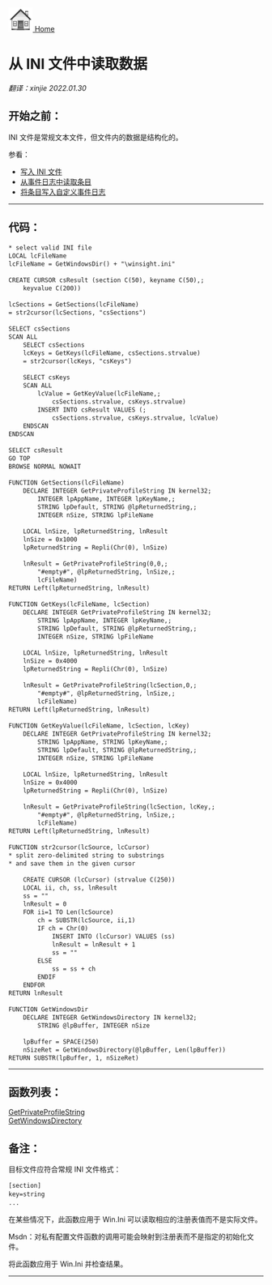 [<img src="../images/home.png"> Home ](https://github.com/VFPX/Win32API)  

# 从 INI 文件中读取数据

_翻译：xinjie  2022.01.30_

## 开始之前：
INI 文件是常规文本文件，但文件内的数据是结构化的。

参看：

* [写入 INI 文件](sample_137.md)  
* [从事件日志中读取条目](sample_524.md)  
* [将条目写入自定义事件日志](sample_564.md)  
  
***  


## 代码：
```foxpro  
* select valid INI file
LOCAL lcFileName
lcFileName = GetWindowsDir() + "\winsight.ini"

CREATE CURSOR csResult (section C(50), keyname C(50),;
	keyvalue C(200))

lcSections = GetSections(lcFileName)
= str2cursor(lcSections, "csSections")

SELECT csSections
SCAN ALL
	SELECT csSections
	lcKeys = GetKeys(lcFileName, csSections.strvalue)
	= str2cursor(lcKeys, "csKeys")
	
	SELECT csKeys
	SCAN ALL
		lcValue = GetKeyValue(lcFileName,;
			csSections.strvalue, csKeys.strvalue)
		INSERT INTO csResult VALUES (;
			csSections.strvalue, csKeys.strvalue, lcValue)
	ENDSCAN
ENDSCAN

SELECT csResult
GO TOP
BROWSE NORMAL NOWAIT

FUNCTION GetSections(lcFileName)
	DECLARE INTEGER GetPrivateProfileString IN kernel32;
		INTEGER lpAppName, INTEGER lpKeyName,;
		STRING lpDefault, STRING @lpReturnedString,;
		INTEGER nSize, STRING lpFileName

	LOCAL lnSize, lpReturnedString, lnResult
	lnSize = 0x1000
	lpReturnedString = Repli(Chr(0), lnSize)
	
	lnResult = GetPrivateProfileString(0,0,;
		"#empty#", @lpReturnedString, lnSize,;
		lcFileName)
RETURN Left(lpReturnedString, lnResult)

FUNCTION GetKeys(lcFileName, lcSection)
	DECLARE INTEGER GetPrivateProfileString IN kernel32;
		STRING lpAppName, INTEGER lpKeyName,;
		STRING lpDefault, STRING @lpReturnedString,;
		INTEGER nSize, STRING lpFileName

	LOCAL lnSize, lpReturnedString, lnResult
	lnSize = 0x4000
	lpReturnedString = Repli(Chr(0), lnSize)
	
	lnResult = GetPrivateProfileString(lcSection,0,;
		"#empty#", @lpReturnedString, lnSize,;
		lcFileName)
RETURN Left(lpReturnedString, lnResult)

FUNCTION GetKeyValue(lcFileName, lcSection, lcKey)
	DECLARE INTEGER GetPrivateProfileString IN kernel32;
		STRING lpAppName, STRING lpKeyName,;
		STRING lpDefault, STRING @lpReturnedString,;
		INTEGER nSize, STRING lpFileName

	LOCAL lnSize, lpReturnedString, lnResult
	lnSize = 0x4000
	lpReturnedString = Repli(Chr(0), lnSize)
	
	lnResult = GetPrivateProfileString(lcSection, lcKey,;
		"#empty#", @lpReturnedString, lnSize,;
		lcFileName)
RETURN Left(lpReturnedString, lnResult)

FUNCTION str2cursor(lcSource, lcCursor)
* split zero-delimited string to substrings
* and save them in the given cursor

	CREATE CURSOR (lcCursor) (strvalue C(250))
	LOCAL ii, ch, ss, lnResult
	ss = ""
	lnResult = 0
	FOR ii=1 TO Len(lcSource)
		ch = SUBSTR(lcSource, ii,1)
		IF ch = Chr(0)
			INSERT INTO (lcCursor) VALUES (ss)
			lnResult = lnResult + 1
			ss = ""
		ELSE
			ss = ss + ch
		ENDIF
	ENDFOR
RETURN lnResult

FUNCTION GetWindowsDir
	DECLARE INTEGER GetWindowsDirectory IN kernel32;
		STRING @lpBuffer, INTEGER nSize

	lpBuffer = SPACE(250)
	nSizeRet = GetWindowsDirectory(@lpBuffer, Len(lpBuffer))
RETURN SUBSTR(lpBuffer, 1, nSizeRet)  
```  
***  


## 函数列表：
[GetPrivateProfileString](../libraries/kernel32/GetPrivateProfileString.md)  
[GetWindowsDirectory](../libraries/kernel32/GetWindowsDirectory.md)  

## 备注：
目标文件应符合常规 INI 文件格式： 
```txt
[section]  
key=string  
...
```
  
在某些情况下，此函数应用于 Win.Ini 可以读取相应的注册表值而不是实际文件。
  
Msdn：对私有配置文件函数的调用可能会映射到注册表而不是指定的初始化文件。
  
将此函数应用于 Win.Ini 并检查结果。 
  
***  

